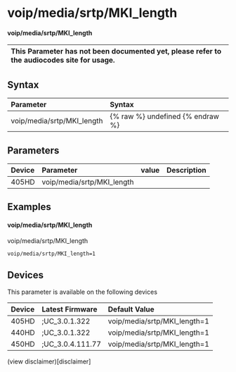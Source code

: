 ﻿---
description: voip/media/srtp/MKI_length
search:
    keywords: ['voip','media','srtp','MKI_length']
---

# voip/media/srtp/MKI_length

#### voip/media/srtp/MKI_length


| This Parameter has not been documented yet, please refer to the audiocodes site for usage.  |
| :--- |

## Syntax
| Parameter | Syntax |
| :--- | :--- |
|voip/media/srtp/MKI_length | {% raw %} undefined {% endraw %} |

## Parameters
|Device|Parameter|value|Description|
|:---|:---|:---|:---|
| 405HD | voip/media/srtp/MKI_length |  |  |

## Examples
#### voip/media/srtp/MKI_length

voip/media/srtp/MKI_length

```
voip/media/srtp/MKI_length=1
```

## Devices
This parameter is available on the following devices

| Device | Latest Firmware | Default Value |
|:---|:---|:---|
| 405HD | ;UC_3.0.1.322 | voip/media/srtp/MKI_length=1 
| 440HD | ;UC_3.0.1.322 | voip/media/srtp/MKI_length=1 
| 450HD | ;UC_3.0.4.111.77 | voip/media/srtp/MKI_length=1 

(view disclaimer)[disclaimer]
